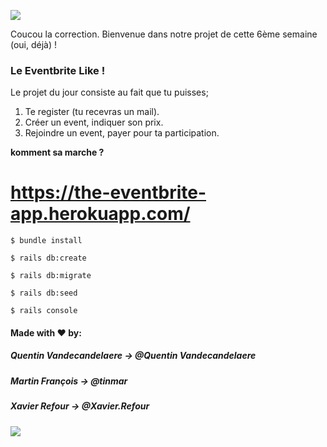 ![](https://media.giphy.com/media/PVQJ0IX4cp0s/giphy.gif)

Coucou la correction. Bienvenue dans notre projet de cette 6ème semaine (oui, déjà) !

### Le Eventbrite Like !

Le projet du jour consiste au fait que tu puisses;

1. Te register (tu recevras un mail).
2. Créer un event, indiquer son prix.
3. Rejoindre un event, payer pour ta participation.

__komment sa marche ?__




   https://the-eventbrite-app.herokuapp.com/   
==============================================


~~~~~~~~~~~~~~~~~
$ bundle install

$ rails db:create

$ rails db:migrate

$ rails db:seed

$ rails console
~~~~~~~~~~~~~~~~~

#### Made with ♥ by:

##### Quentin Vandecandelaere -> @Quentin Vandecandelaere

##### Martin François -> @tinmar

##### Xavier Refour -> @Xavier.Refour


![](https://media.giphy.com/media/RZxhxSgQBzhRK/giphy.gif)
